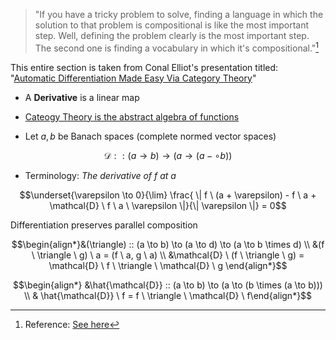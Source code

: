 > "If you have a tricky problem to solve, finding a language in which the solution to that problem is compositional is like the most important step. Well, defining the problem clearly is the most important step. The second one is finding a vocabulary in which it's compositional."[^1]

This entire section is taken from Conal Elliot's presentation titled: "[Automatic Differentiation Made Easy Via Category Theory](https://www.youtube.com/watch?v=17gfCTnw6uE)"

- A **Derivative** is a linear map 

- [Cateogy Theory is the abstract algebra of functions](https://youtu.be/ZKmodCApZwk?list=PL8Ky8lYL8-Oh7awp0sqa82o7Ggt4AGhyf&t=35)






- Let $a,b$ be Banach spaces (complete normed vector spaces)

$$\mathcal{D} :: (a \to b) \to (a \to (a -\circ b))$$

- Terminology: *The derivative of $f$ at $a$*

$$\underset{\varepsilon \to 0}{\lim} \frac{ \| f \ (a + \varepsilon) - f \ a + \mathcal{D} \ f \ a \ \varepsilon \|}{\| \varepsilon \|} = 0$$


Differentiation preserves parallel composition 

$$\begin{align*}&(\triangle) :: (a \to b) \to (a \to d) \to (a \to b \times d) \\ 
&(f \ \triangle \ g) \ a = (f \ a, g \ a)  \\ 
&\mathcal{D} \ (f \ \triangle \ g)  = \mathcal{D} \ f \ \triangle \ \mathcal{D} \ g \end{align*}$$

$$\begin{align*} &\hat{\mathcal{D}} :: (a \to b) \to (a \to (b \times (a \to b))) \\ 
& \hat{\mathcal{D}} \ f = f \ \triangle \ \mathcal{D} \ f\end{align*}$$

[^1]: Reference: [See here](https://youtu.be/17gfCTnw6uE?t=565)